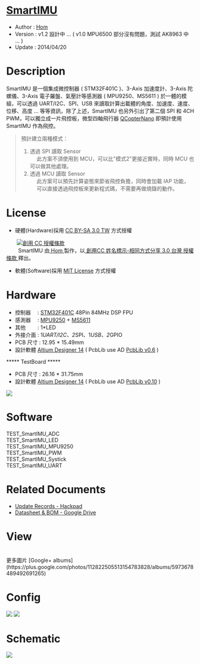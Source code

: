 ﻿[SmartIMU](https://github.com/Hom-Wang)
========
* Author  : [Hom](https://github.com/Hom-Wang)
* Version : v1.2 設計中 ... ( v1.0 MPU6500 部分沒有問題，測試 AK8963 中 ... ) 
* Update  : 2014/04/20

Description
========
SmartIMU 是一個集成微控制器 ( STM32F401C )、3-Axis 加速度計、3-Axis 陀螺儀、3-Axis 電子羅盤、氣壓計等感測器 ( MPU9250、MS5611 ) 於一體的模組，可以透過 UART/I2C、SPI、USB 來讀取計算出載體的角度、加速度、速度、位移、高度 ... 等等資訊，除了上述，SmartIMU 也另外引出了第二個 SPI 和 4CH PWM，可以獨立成一片飛控板，微型四軸飛行器 [QCopterNano](https://github.com/QCopter/QCopterNano) 即預計使用 SmartIMU 作為飛控。 
> 預計建立兩種模式：  
> 1. 透過 SPI 讀取 Sensor  
> 　 此方案不須使用到 MCU，可以比"模式2"更接近實時，同時 MCU 也可以做其他處理。  
> 2. 透過 MCU 讀取 Sensor  
> 　 此方案可以預先計算姿態來節省飛控負擔，同時會加載 IAP 功能，  
> 　 可以直接透過飛控板來更新程式碼，不需要再做燒錄的動作。  

License
========
* 硬體(Hardware)採用 [CC BY-SA 3.0 TW](http://creativecommons.org/licenses/by-sa/3.0/tw/deed.zh_TW) 方式授權 
  
　　<a rel="license" href="http://creativecommons.org/licenses/by-sa/3.0/tw/"><img alt="創用 CC 授權條款" style="border-width:0" src="http://i.creativecommons.org/l/by-sa/3.0/tw/80x15.png" /></a>  
　　<span xmlns:dct="http://purl.org/dc/terms/" property="dct:title"> SmartIMU </span>由<a xmlns:cc="http://creativecommons.org/ns#" href="https://plus.google.com/u/0/112822505513154783828/posts" property="cc:attributionName" rel="cc:attributionURL"> Hom </a>製作，以<a rel="license" href="http://creativecommons.org/licenses/by-sa/3.0/tw/deed.zh_TW"> 創用CC 姓名標示-相同方式分享 3.0 台灣 授權條款 </a>釋出。  

* 軟體(Software)採用 [MIT License](http://opensource.org/licenses/MIT) 方式授權  

Hardware
========
* 控制器　 : [STM32F401C](http://www.st.com/web/en/catalog/mmc/FM141/SC1169/SS1577/LN1810/PF258491) 48Pin 84MHz DSP FPU
* 感測器　 : [MPU9250](http://www.invensense.com/mems/gyro/mpu9250.html) + [MS5611](http://www.meas-spec.com/product/pressure/MS5611-01BA03.aspx)
* 其他　　 : 1*LED
* 外接介面 : 1*UART/I2C、2*SPI、1*USB、2*GPIO
* PCB 尺寸 : 12.95 * 15.49mm
* 設計軟體 [Altium Designer 14](http://www.altium.com/en/products/altium-designer) ( PcbLib use AD [PcbLib v0.6](https://github.com/OpenPCB/AltiumDesigner_PcbLibrary/releases/tag/v0.6) )

***** TestBoard *****
* PCB 尺寸 : 26.16 * 31.75mm
* 設計軟體 [Altium Designer 14](http://www.altium.com/en/products/altium-designer) ( PcbLib use AD [PcbLib v0.10](https://github.com/OpenPCB/AltiumDesigner_PcbLibrary/releases/tag/v0.10) )

<img src="https://lh6.googleusercontent.com/-TIFYo_-_Y_w/U0mPUe6P_ZI/AAAAAAAAHX0/DAZ068ZYZH8/w1500-h625-no/System.png" />

Software
========
TEST_SmartIMU_ADC  
TEST_SmartIMU_LED  
TEST_SmartIMU_MPU9250  
TEST_SmartIMU_PWM  
TEST_SmartIMU_Systick  
TEST_SmartIMU_UART  

Related Documents
========
* [Update Records - Hackpad](https://hom.hackpad.com/SmartIMU-E9zzbSI7QyK)
* [Datasheet & BOM - Google Drive](https://drive.google.com/folderview?id=0BzL2wwAot6oPN05nMklQQW0zVHc&usp=drive_web)

View
========

<br />
更多圖片 [Google+ albums](https://plus.google.com/photos/112822505513154783828/albums/5973678489492691265)

Config
========
<img src="https://lh3.googleusercontent.com/-GEPv3sS1TEE/UxOHtGFfnrI/AAAAAAAAG04/MVGZC7RnYFM/s800/SmartIMU_Config_PIN_v1.0.png" />
<img src="https://lh4.googleusercontent.com/-AVyc_eI9NRk/UxOHs4apPhI/AAAAAAAAG00/GV9ovnCyotI/s1200/SmartIMU_Config_AF_v1.0.png" />

Schematic
========
<img src="https://lh4.googleusercontent.com/-bp71xaYUoaU/U0mPUlZmWEI/AAAAAAAAHX4/PclqwTD8XBg/w1518-h804-no/SmartIMU+v1.2_Sch.png" />
